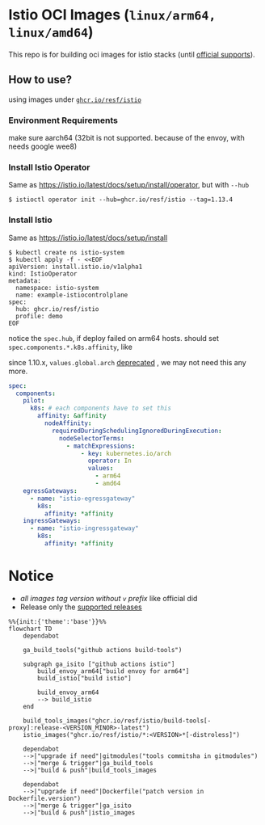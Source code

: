 # Istio OCI Images (`linux/arm64, linux/amd64`)

This repo is for building oci images for istio stacks
(until [official supports](https://github.com/istio/istio/issues/26652#issuecomment-872702369)).

## How to use?

using images under [`ghcr.io/resf/istio`](https://github.com/orgs/resf/packages?repo_name=istio)

### Environment Requirements

make sure aarch64 (32bit is not supported. because of the envoy, with needs google wee8)

### Install Istio Operator

Same as https://istio.io/latest/docs/setup/install/operator, but with `--hub`

```
$ istioctl operator init --hub=ghcr.io/resf/istio --tag=1.13.4
```

### Install Istio

Same as https://istio.io/latest/docs/setup/install

```
$ kubectl create ns istio-system
$ kubectl apply -f - <<EOF
apiVersion: install.istio.io/v1alpha1
kind: IstioOperator
metadata:
  namespace: istio-system
  name: example-istiocontrolplane
spec:
  hub: ghcr.io/resf/istio
  profile: demo
EOF
```

notice the `spec.hub`, if deploy failed on arm64 hosts. should set `spec.components.*.k8s.affinity`, like

since
1.10.x, `values.global.arch` [deprecated](https://istio.io/latest/news/releases/1.10.x/announcing-1.10/change-notes/#deprecation-notices)
, we may not need this any more.

```yaml
spec:
  components:
    pilot:
      k8s: # each components have to set this
        affinity: &affinity
          nodeAffinity:
            requiredDuringSchedulingIgnoredDuringExecution:
              nodeSelectorTerms:
                - matchExpressions:
                    - key: kubernetes.io/arch
                      operator: In
                      values:
                        - arm64
                        - amd64
    egressGateways:
      - name: "istio-egressgateway"
        k8s:
          affinity: *affinity
    ingressGateways:
      - name: "istio-ingressgateway"
        k8s:
          affinity: *affinity
```

# Notice

* *all images tag version without `v` prefix* like official did
* Release only the [supported releases](https://istio.io/latest/docs/releases/supported-releases/)

```mermaid
%%{init:{'theme':'base'}}%%
flowchart TD
    dependabot
    
    ga_build_tools("github actions build-tools")
    
    subgraph ga_isito ["github actions istio"]
        build_envoy_arm64["build envoy for arm64"]
        build_istio["build istio"]
        
        build_envoy_arm64
        --> build_istio
    end   
    
    build_tools_images("ghcr.io/resf/istio/build-tools[-proxy]:release-<VERSION_MINOR>-latest")
    istio_images("ghcr.io/resf/istio/*:<VERSION>*[-distroless]")
    
    dependabot
    -->|"upgrade if need"|gitmodules("tools commitsha in gitmodules")
    -->|"merge & trigger"|ga_build_tools 
    -->|"build & push"|build_tools_images
    
    dependabot
    -->|"upgrade if need"|Dockerfile("patch version in Dockerfile.version")
    -->|"merge & trigger"|ga_isito
    -->|"build & push"|istio_images
```
